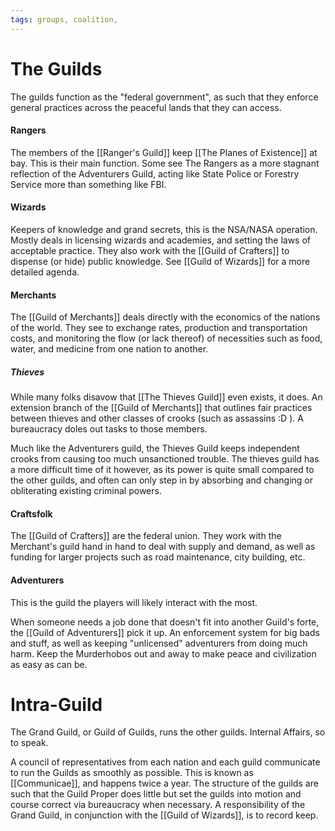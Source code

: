 ```yaml
---
tags: groups, coalition,
---
```

# The Guilds
The guilds function as the "federal government", as such that they enforce general practices across the peaceful lands that they can access.

#### Rangers
The members of the [[Ranger's Guild]] keep [[The Planes of Existence]] at bay. This is their main function. Some see The Rangers as a more stagnant reflection of the Adventurers Guild, acting like State Police or Forestry Service more than something like FBI.

#### Wizards
Keepers of knowledge and grand secrets, this is the NSA/NASA operation. Mostly deals in licensing wizards and academies, and setting the laws of acceptable practice. They also work with the [[Guild of Crafters]] to dispense (or hide) public knowledge. See [[Guild of Wizards]] for a more detailed agenda.

#### Merchants
The [[Guild of Merchants]] deals directly with the economics of the nations of the world. They see to exchange rates, production and transportation costs, and monitoring the flow (or lack thereof) of necessities such as food, water, and medicine from one nation to another.

##### Thieves
While many folks disavow that [[The Thieves Guild]] even exists, it does. An extension branch of the [[Guild of Merchants]] that outlines fair practices between thieves and other classes of crooks (such as assassins :D ). A bureaucracy doles out tasks to those members. 

Much like the Adventurers guild, the Thieves Guild keeps independent crooks from causing too much unsanctioned trouble. The thieves guild has a more difficult time of it however, as its power is quite small compared to the other guilds, and often can only step in by absorbing and changing or obliterating existing criminal powers.

#### Craftsfolk
The [[Guild of Crafters]] are the federal union. They work with the Merchant's guild hand in hand to deal with supply and demand, as well as funding for larger projects such as road maintenance, city building, etc.

#### Adventurers
This is the guild the players will likely interact with the most. 

When someone needs a job done that doesn't fit into another Guild's forte, the [[Guild of Adventurers]] pick it up. An enforcement system for big bads and stuff, as well as keeping "unlicensed" adventurers from doing much harm. Keep the Murderhobos out and away to make peace and civilization as easy as can be.


# Intra-Guild
The Grand Guild, or Guild of Guilds, runs the other guilds. Internal Affairs, so to speak.

A council of representatives from each nation and each guild communicate to run the Guilds as smoothly as possible. This is known as [[Communicae]], and happens twice a year. The structure of the guilds are such that the Guild Proper does little but set the guilds into motion and course correct via bureaucracy when necessary. A responsibility of the Grand Guild, in conjunction with the [[Guild of Wizards]], is to record keep. 